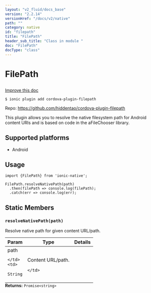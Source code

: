 ```yaml
---
layout: "v2_fluid/docs_base"
version: "2.2.14"
versionHref: "/docs/v2/native"
path: ""
category: native
id: "filepath"
title: "FilePath"
header_sub_title: "Class in module "
doc: "FilePath"
docType: "class"
---
```








<h1 class="api-title">
  
  FilePath
  

  

  

</h1>

<a class="improve-v2-docs" href="http://github.com/driftyco/ionic-native/edit/master/src/plugins/filepath.ts#L2">
  Improve this doc
</a>



<!-- decorators -->


<pre><code>$ ionic plugin add cordova-plugin-filepath</code></pre>
<p>Repo:
  <a href="https://github.com/hiddentao/cordova-plugin-filepath">
    https://github.com/hiddentao/cordova-plugin-filepath
  </a>
</p>

<!-- description -->

<p>This plugin allows you to resolve the native filesystem path for Android content URIs and is based on code in the aFileChooser library.</p>


<!-- @platforms tag -->
<h2>Supported platforms</h2>

<ul>
  <li>Android</li>
</ul>

<!-- @platforms tag end -->


<!-- @usage tag -->

<h2>Usage</h2>

<pre><code>import {FilePath} from &#39;ionic-native&#39;;

FilePath.resolveNativePath(path)
  .then(filePath =&gt; console.log(filePath);
  .catch(err =&gt; console.log(err);
</code></pre>




<!-- @property tags -->


<h2>Static Members</h2>

<div id="resolveNativePath"></div>
<h3><code>resolveNativePath(path)</code>
  
</h3>


Resolve native path for given content URL/path.


<table class="table param-table" style="margin:0;">
  <thead>
  <tr>
    <th>Param</th>
    <th>Type</th>
    <th>Details</th>
  </tr>
  </thead>
  <tbody>
  
  <tr>
    <td>
      path
      
      
    </td>
    <td>
      
<code>String</code>
    </td>
    <td>
      <p>Content URL/path.</p>

      
    </td>
  </tr>
  
  </tbody>
</table>





<div class="return-value" markdown="1">
  <i class="icon ion-arrow-return-left"></i>
  <b>Returns:</b> 
<code>Promise&lt;string&gt;</code> 
</div>




<!-- methods on the class -->



<!-- other classes -->

<!-- end other classes -->

<!-- interfaces -->

<!-- end interfaces -->

<!-- related link --><!-- end content block -->


<!-- end body block -->

